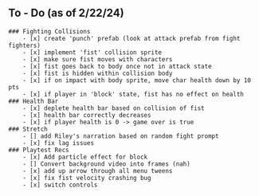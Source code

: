 ## To - Do (as of 2/22/24)
    ### Fighting Collisions
        - [x] create 'punch' prefab (look at attack prefab from fight fighters)
        - [x] implement 'fist' collision sprite
        - [x] make sure fist moves with characters
        - [x] fist goes back to body once not in attack state
        - [x] fist is hidden within collision body
        - [x] if on impact with body sprite, move char health down by 10 pts
        - [x] if player in 'block' state, fist has no effect on health
    ### Health Bar
        - [x] deplete health bar based on collision of fist
        - [x] health bar correctly decreases
        - [x] if player health is 0 -> game over is true
    ### Stretch 
        - [] add Riley's narration based on random fight prompt
        - [x] fix lag issues
    ### Playtest Recs
        - [x] Add particle effect for block
        - [] Convert background video into frames (nah)
        - [x] add up arrow through all menu tweens
        - [x] fix fist velocity crashing bug
        - [x] switch controls

